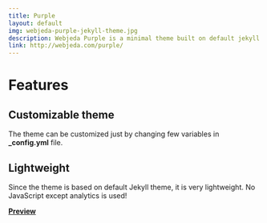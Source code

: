 ```yaml
---
title: Purple
layout: default
img: webjeda-purple-jekyll-theme.jpg
description: Webjeda Purple is a minimal theme built on default jekyll theme. It is very light highly customizable. Suitable for minimal blogs.
link: http://webjeda.com/purple/
---
```


# Features

## Customizable theme
The theme can be customized just by changing few variables in **_config.yml** file.

## Lightweight
Since the theme is based on default Jekyll theme, it is very lightweight. No JavaScript except analytics is used!

[**Preview**]({{page.link}})
